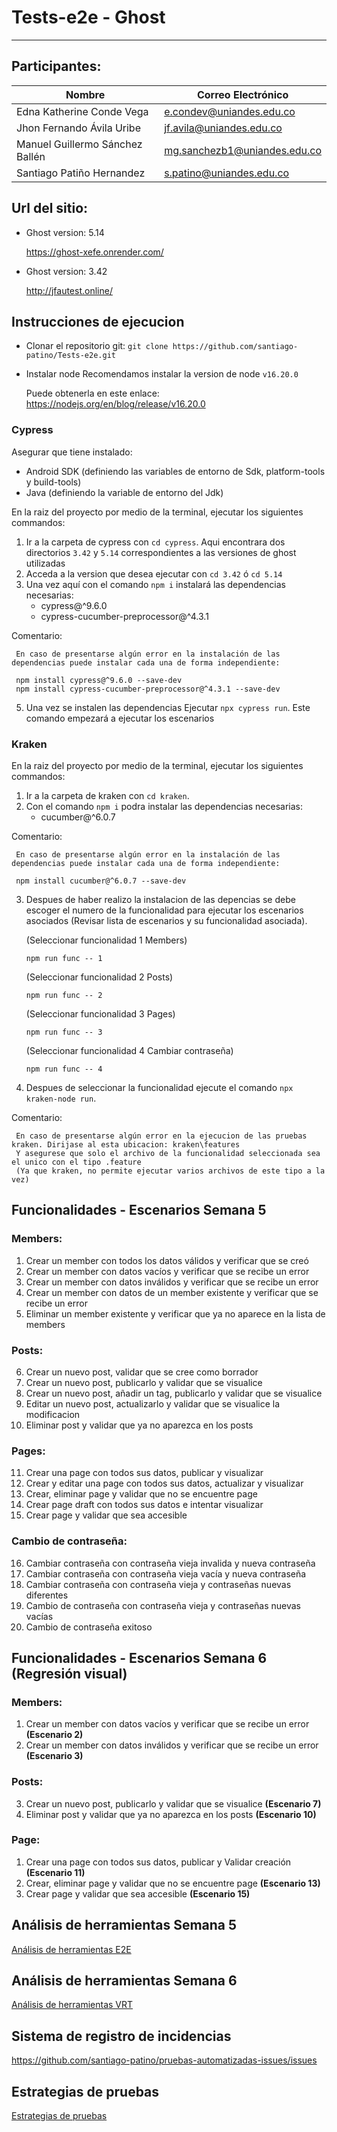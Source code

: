 # Tests-e2e - Ghost
-------

## Participantes:
| Nombre    | Correo Electrónico     |
|-------------|-------------------------|
| Edna Katherine Conde Vega    | e.condev@uniandes.edu.co             |
| Jhon Fernando Ávila Uribe    | jf.avila@uniandes.edu.co             |
| Manuel Guillermo Sánchez Ballén | mg.sanchezb1@uniandes.edu.co       |
| Santiago Patiño Hernandez    | s.patino@uniandes.edu.co             |

## Url del sitio:

- Ghost version: 5.14
  
  https://ghost-xefe.onrender.com/
  
- Ghost version: 3.42
  
  http://jfautest.online/

## Instrucciones de ejecucion
- Clonar el repositorio git:
  `git clone https://github.com/santiago-patino/Tests-e2e.git`
- Instalar node
  Recomendamos instalar la version de node `v16.20.0`

  Puede obtenerla en este enlace:
  https://nodejs.org/en/blog/release/v16.20.0

### Cypress

Asegurar que tiene instalado:
- Android SDK (definiendo las variables de entorno de Sdk, platform-tools y build-tools)
- Java (definiendo la variable de entorno del Jdk)

En la raiz del proyecto por medio de la terminal, ejecutar los siguientes commandos:

1. Ir a la carpeta de cypress con `cd cypress`. Aqui encontrara dos directorios `3.42` y `5.14` correspondientes a las versiones de ghost utilizadas
2. Acceda a la version que desea ejecutar con `cd 3.42` ó `cd 5.14`
3. Una vez aquí con el comando `npm i` instalará las dependencias necesarias:
   - cypress@^9.6.0
   - cypress-cucumber-preprocessor@^4.3.1
     
Comentario:

     En caso de presentarse algún error en la instalación de las dependencias puede instalar cada una de forma independiente:
     
     npm install cypress@^9.6.0 --save-dev
     npm install cypress-cucumber-preprocessor@^4.3.1 --save-dev
       
5. Una vez se instalen las dependencias Ejecutar `npx cypress run`. Este comando empezará a ejecutar los escenarios
   
### Kraken

En la raiz del proyecto por medio de la terminal, ejecutar los siguientes commandos:

1. Ir a la carpeta de kraken con `cd kraken`.
2. Con el comando `npm i` podra instalar las dependencias necesarias:
   - cucumber@^6.0.7
  
  Comentario:

     En caso de presentarse algún error en la instalación de las dependencias puede instalar cada una de forma independiente:
     
     npm install cucumber@^6.0.7 --save-dev
     
3. Despues de haber realizo la instalacion de las depencias se debe escoger el numero de la funcionalidad para ejecutar los escenarios asociados (Revisar lista de escenarios y su funcionalidad asociada).
   
   (Seleccionar funcionalidad 1 Members)

   `npm run func -- 1`

   (Seleccionar funcionalidad 2 Posts)

   `npm run func -- 2`

   (Seleccionar funcionalidad 3 Pages)

   `npm run func -- 3`

   (Seleccionar funcionalidad 4 Cambiar contraseña)

   `npm run func -- 4`

5. Despues de seleccionar la funcionalidad ejecute el comando `npx kraken-node run`.

Comentario:

     En caso de presentarse algún error en la ejecucion de las pruebas kraken. Dirijase al esta ubicacion: kraken\features
     Y asegurese que solo el archivo de la funcionalidad seleccionada sea el unico con el tipo .feature 
     (Ya que kraken, no permite ejecutar varios archivos de este tipo a la vez)

## Funcionalidades - Escenarios Semana 5
### Members:

   1. Crear un member con todos los datos válidos y verificar que se creó
   2. Crear un member con datos vacíos y verificar que se recibe un error
   3. Crear un member con datos inválidos y verificar que se recibe un error
   4. Crear un member con datos de un member existente y verificar que se recibe un error
   5. Eliminar un member existente y verificar que ya no aparece en la lista de members
### Posts:

   6. Crear un nuevo post, validar que se cree como borrador
   7. Crear un nuevo post, publicarlo y validar que se visualice
   8. Crear un nuevo post, añadir un tag, publicarlo y validar que se visualice
   9. Editar un nuevo post, actualizarlo y validar que se visualice la modificacion
   10. Eliminar post y validar que ya no aparezca en los posts
### Pages:

   11. Crear una page con todos sus datos, publicar y visualizar
   12. Crear y editar una page con todos sus datos, actualizar y visualizar
   13. Crear, eliminar page y validar que no se encuentre page
   14. Crear page draft con todos sus datos e intentar visualizar
   15. Crear page y validar que sea accesible
### Cambio de contraseña:
  
   16. Cambiar contraseña con contraseña vieja invalida y nueva contraseña
   17. Cambiar contraseña con contraseña vieja vacía y nueva contraseña
   18. Cambiar contraseña con contraseña vieja y contraseñas nuevas diferentes
   19. Cambio de contraseña con contraseña vieja y contraseñas nuevas vacías
   20. Cambio de contraseña exitoso

## Funcionalidades - Escenarios Semana 6 (Regresión visual)
### Members:

   1. Crear un member con datos vacíos y verificar que se recibe un error **(Escenario 2)**
   2. Crear un member con datos inválidos y verificar que se recibe un error **(Escenario 3)**
### Posts:

   3. Crear un nuevo post, publicarlo y validar que se visualice **(Escenario 7)**
   4. Eliminar post y validar que ya no aparezca en los posts **(Escenario 10)**
### Page:

   1. Crear una page con todos sus datos, publicar y Validar creación **(Escenario 11)**
   2. Crear, eliminar page y validar que no se encuentre page **(Escenario 13)**
   3. Crear page y validar que sea accesible  **(Escenario 15)**


## Análisis de herramientas Semana 5 
[Análisis de herramientas E2E](https://github.com/santiago-patino/Tests-e2e/wiki/An%C3%A1lisis-de-herramientas-E2E)

## Análisis de herramientas Semana 6
[Análisis de herramientas VRT](https://github.com/santiago-patino/Tests-e2e/wiki/An%C3%A1lisis-de-herramientas-VRT)

## Sistema de registro de incidencias
https://github.com/santiago-patino/pruebas-automatizadas-issues/issues

## Estrategias de pruebas
[Estrategias de pruebas](https://github.com/santiago-patino/Tests-e2e/wiki/Estrategias-de-pruebas)
